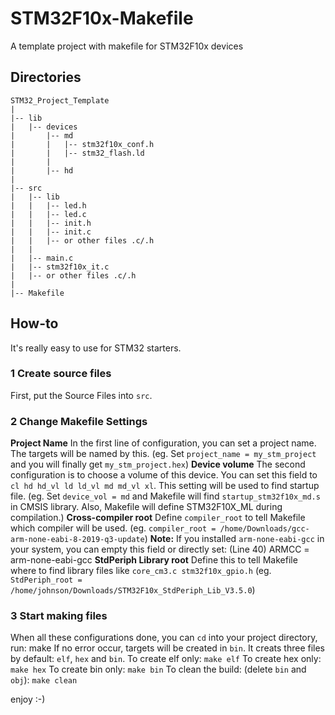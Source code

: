 # STM32F10x-Makefile
A template project with makefile for STM32F10x devices

## Directories
    STM32_Project_Template
    |
    |-- lib
    |   |-- devices
    |       |-- md
    |       |   |-- stm32f10x_conf.h
    |       |   |-- stm32_flash.ld
    |       |
    |       |-- hd
    |
    |-- src
    |   |-- lib
    |   |   |-- led.h
    |   |   |-- led.c
    |   |   |-- init.h
    |   |   |-- init.c
    |   |   |-- or other files .c/.h
    |   |
    |   |-- main.c
    |   |-- stm32f10x_it.c
    |   |-- or other files .c/.h
    |   
    |-- Makefile

## How-to
It's really easy to use for STM32 starters.
### 1 Create source files
First, put the Source Files into `src`.
### 2 Change Makefile Settings
**Project Name**
In the first line of configuration, you can set a project name. The targets will be named by this.
(eg. Set `project_name = my_stm_project` and you will finally get `my_stm_project.hex`)
**Device volume**
The second configuration is to choose a volume of this device. You can set this field to `cl hd hd_vl ld ld_vl md md_vl xl`. This setting will be used to find startup file.
(eg. Set `device_vol = md` and Makefile will find `startup_stm32f10x_md.s` in CMSIS library. Also, Makefile will define STM32F10X_ML during compilation.)
**Cross-compiler root**
Define `compiler_root` to tell Makefile which compiler will be used.
(eg. `compiler_root = /home/Downloads/gcc-arm-none-eabi-8-2019-q3-update`)
**Note:** If you installed `arm-none-eabi-gcc` in your system, you can empty this field or directly set: (Line 40)
    ARMCC = arm-none-eabi-gcc
**StdPeriph Library root**
Define this to tell Makefile where to find library files like `core_cm3.c stm32f10x_gpio.h`
(eg. `StdPeriph_root = /home/johnson/Downloads/STM32F10x_StdPeriph_Lib_V3.5.0`)
### 3 Start making files
When all these configurations done, you can `cd` into your project directory, run:
    make
If no error occur, targets will be created in `bin`. It creats three files by default: `elf`, `hex` and `bin`.
To create elf only: `make elf`
To create hex only: `make hex`
To create bin only: `make bin`
To clean the build: (delete `bin` and `obj`): `make clean`

enjoy :-)
